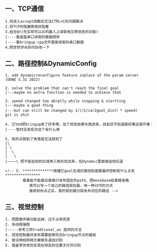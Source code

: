 ## 一、TCP通信

	1.将进入accept函数后无法CTRL+C的问题解决  
	2.将TCP的阻塞换成非阻塞 
	3.结合Qt(先实现可以从机器人上读取电压等信息的功能)
	|----看底盘串口读取的数据顺序
	|----看bringup.cpp文件里面读取的串口数据
	4.把世奇学长的代码改一下

## 二、路径控制&DynamicConfig
	1. add dynamicreconfigure feature inplace of the param server
   	(DONE 5.31 2022)

	2. solve the problem that can't reach the final goal
	|---maybe no extra function is needed to achieve that

	3. speed changed too abrptly while stopping & startting
	|---maybe a good thing 
	|---but can still be changed by 1/(（1/car2goal_dist）* speed)
	git is shit

	4. 它tmd把bringup改了好多啊，加了视觉结果东西进来，目前还不知道是好事还是坏事：
    |----暂时没发现对这个有什么用
	
	5. 有的点跑到了角落就无法规划了
    |\
	| \
	|  \
	|   \
	|————\ 把不能去到的区域用三角形划出来，在Dynamic里面强迫他后退

	<!-- 5. **************搞懂它goal生成的路径到底跟最终控制有什么关系****************
   			看看能不能最后直接只发布固定的path，把movebase给直接省略
			   我可以写一个自己的路径规划器，用一种讨巧的方式
			   接收目标点之后，我的规划器分段发布对应的路径 -->

## 三、视觉控制
	1. 把图像传输功能去掉，过于占用资源
	2. 多线程编程
   	|-----参考三院tradtional_ws 提供的方法
	3. 视觉控制最终发布需要能够符合bringup节点的接收
	4. 尝试神经网络方案做车道线识别
	5. 借鉴李世奇的实现在特定的位置才打开识别
